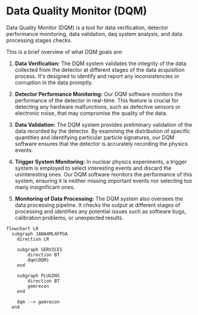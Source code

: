 # Data Quality Monitor (DQM)

Data Quality Monitor (DQM) is a tool for data verification, 
detector performance monitoring, data validation, daq system analysis, 
and data processing stages checks. 


This is a brief overview of what DQM goals are:

1. **Data Verification:** The DQM system validates the integrity of the data collected from the detector at different stages of the data acquisition process. It's designed to identify and report any inconsistencies or corruption in the data promptly.

2. **Detector Performance Monitoring:** Our DQM software monitors the performance of the detector in real-time. This feature is crucial for detecting any hardware malfunctions, such as defective sensors or electronic noise, that may compromise the quality of the data.

3. **Data Validation:** The DQM system provides preliminary validation of the data recorded by the detector. By examining the distribution of specific quantities and identifying particular particle signatures, our DQM software ensures that the detector is accurately recording the physics events.

4. **Trigger System Monitoring:** In nuclear physics experiments, a trigger system is employed to select interesting events and discard the uninteresting ones. Our DQM software monitors the performance of this system, ensuring it is neither missing important events nor selecting too many insignificant ones.

5. **Monitoring of Data Processing:** The DQM system also oversees the data processing pipeline. It checks the output at different stages of processing and identifies any potential issues such as software bugs, calibration problems, or unexpected results.


```mermaid
flowchart LR
  subgraph JANA4ML4FPGA
    direction LR
    
    subgraph SERVICES
        direction BT
        dqm(DQM)
    end
    
    subgraph PLUGINS
        direction BT
        gemrecon
    end
    
    dqm --> gemrecon
  end
```